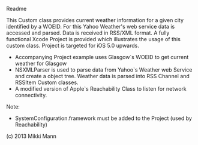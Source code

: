 Readme

This Custom class provides current weather information for a given city identified by a WOEID.
For this Yahoo Weather's web service data is accessed and parsed. Data is received in RSS/XML format.
A fully functional Xcode Project is provided which illustrates the usage of this custom class. Project is targeted for iOS 5.0 upwards.


- Accompanying Project example uses Glasgow`s WOEID to get current weather for Glasgow
- NSXMLParser is used to parse data from Yahoo`s Weather web Service and create a object tree. Weather data is parsed into RSS Channel and RSSItem Custom classes.
- A modified version of Apple`s Reachability Class to listen for network connectivity.

Note:
- SystemConfiguration.framework must be added to the Project (used by Reachability) 


(c) 2013 Mikki Mann